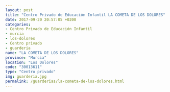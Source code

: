 ```yaml
---
layout: post
title: "Centro Privado de Educación Infantil LA COMETA DE LOS DOLORES"
date: 2017-09-20 20:57:05 +0200
categories:
- Centro Privado de Educación Infantil
- murcia
- los-dolores
- Centro privado
- guarderia
name: "LA COMETA DE LOS DOLORES"
province: "Murcia"
location: "Los Dolores"
code: "30013611"
type: "Centro privado"
img: guarderia.jpg
permalink: /guarderias/la-cometa-de-los-dolores.html
---
```

